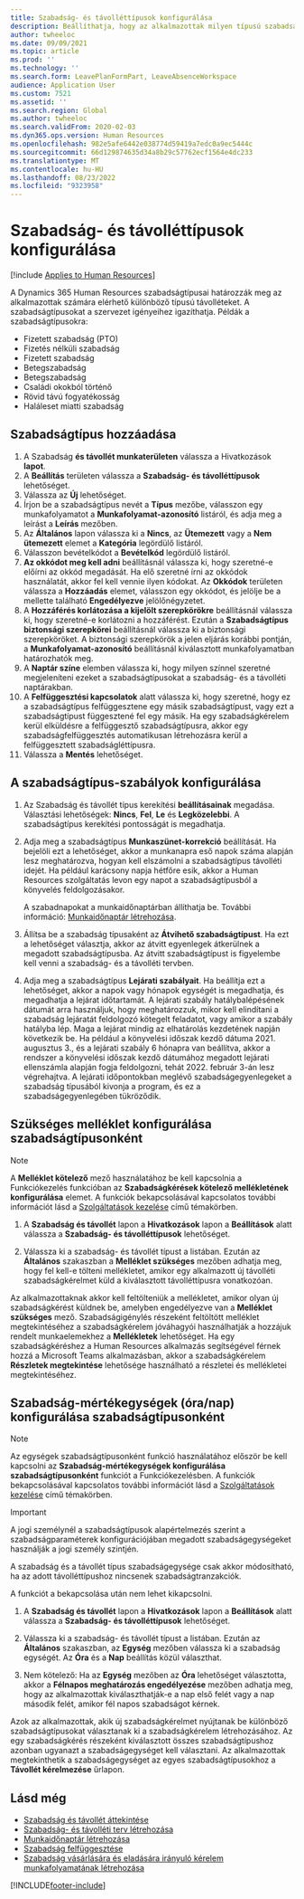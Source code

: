 ```yaml
---
title: Szabadság- és távolléttípusok konfigurálása
description: Beállíthatja, hogy az alkalmazottak milyen típusú szabadságot vehetnek igénybe a Dynamics 365 Human Resources alkalmazásban.
author: twheeloc
ms.date: 09/09/2021
ms.topic: article
ms.prod: ''
ms.technology: ''
ms.search.form: LeavePlanFormPart, LeaveAbsenceWorkspace
audience: Application User
ms.custom: 7521
ms.assetid: ''
ms.search.region: Global
ms.author: twheeloc
ms.search.validFrom: 2020-02-03
ms.dyn365.ops.version: Human Resources
ms.openlocfilehash: 982e5afe6442e038774d59419a7edc0a9ec5444c
ms.sourcegitcommit: 66d129874635d34a8b29c57762ecf1564e4dc233
ms.translationtype: MT
ms.contentlocale: hu-HU
ms.lasthandoff: 08/23/2022
ms.locfileid: "9323958"
---
```

# <a name="configure-leave-and-absence-types"></a>Szabadság- és távolléttípusok konfigurálása

[!include [Applies to Human Resources](../includes/applies-to-hr.md)]

A Dynamics 365 Human Resources szabadságtípusai határozzák meg az alkalmazottak számára elérhető különböző típusú távolléteket. A szabadságtípusokat a szervezet igényeihez igazíthatja. Példák a szabadságtípusokra:

- Fizetett szabadság (PTO)
- Fizetés nélküli szabadság
- Fizetett szabadság
- Betegszabadság
- Betegszabadság
- Családi okokból történő
- Rövid távú fogyatékosság
- Haláleset miatti szabadság

## <a name="add-a-leave-type"></a>Szabadságtípus hozzáadása

1. A Szabadság **és távollét munkaterületen** válassza a Hivatkozások **lapot**.
2. A **Beállítás** területen válassza a **Szabadság- és távolléttípusok** lehetőséget.
3. Válassza az **Új** lehetőséget.
4. Írjon be a szabadságtípus nevét a **Típus** mezőbe, válasszon egy munkafolyamatot a **Munkafolyamat-azonosító** listáról, és adja meg a leírást a **Leírás** mezőben.
5. Az **Általános** lapon válassza ki a **Nincs**, az **Ütemezett** vagy a **Nem ütemezett** elemet a **Kategória** legördülő listáról.
6. Válasszon bevételkódot a **Bevételkód** legördülő listáról.
7. **Az okkódot meg kell adni** beállításnál válassza ki, hogy szeretné-e előírni az okkód megadását. Ha elő szeretné írni az okkódok használatát, akkor fel kell vennie ilyen kódokat. Az **Okkódok** területen válassza a **Hozzáadás** elemet, válasszon egy okkódot, és jelölje be a mellette található **Engedélyezve** jelölőnégyzetet.
8. A **Hozzáférés korlátozása a kijelölt szerepkörökre** beállításnál válassza ki, hogy szeretné-e korlátozni a hozzáférést. Ezután a **Szabadságtípus biztonsági szerepkörei** beállításnál válassza ki a biztonsági szerepköröket. A biztonsági szerepkörök a jelen eljárás korábbi pontján, a **Munkafolyamat-azonosító** beállításnál kiválasztott munkafolyamatban határozhatók meg.
9. A **Naptár színe** elemben válassza ki, hogy milyen színnel szeretné megjeleníteni ezeket a szabadságtípusokat a szabadság- és a távolléti naptárakban. 
10. A **Felfüggesztési kapcsolatok** alatt válassza ki, hogy szeretné, hogy ez a szabadságtípus felfüggesztene egy másik szabadságtípust, vagy ezt a szabadságtípust függesztené fel egy másik. Ha egy szabadságkérelem kerül elküldésre a felfüggesztő szabadságtípusra, akkor egy szabadságfelfüggesztés automatikusan létrehozásra kerül a felfüggesztett szabadságléttípusra. 
11. Válassza a **Mentés** lehetőséget.

## <a name="configure-leave-type-rules"></a>A szabadságtípus-szabályok konfigurálása

1. Az Szabadság és távollét típus kerekítési **beállításainak** megadása. Választási lehetőségek: **Nincs**, **Fel**, **Le** és **Legközelebbi**. A szabadságtípus kerekítési pontosságát is megadhatja.

2. Adja meg a szabadságtípus **Munkaszünet-korrekció** beállítását. Ha bejelöli ezt a lehetőséget, akkor a munkanapra eső napok száma alapján lesz meghatározva, hogyan kell elszámolni a szabadságtípus távolléti idejét. Ha például karácsony napja hétfőre esik, akkor a Human Resources szolgáltatás levon egy napot a szabadságtípusból a könyvelés feldolgozásakor.

   A szabadnapokat a munkaidőnaptárban állíthatja be. További információ: [Munkaidőnaptár létrehozása](hr-leave-and-absence-working-time-calendar.md).
   
 3. Állítsa be a szabadság típusaként az **Átvihető szabadságtípust**. Ha ezt a lehetőséget választja, akkor az átvitt egyenlegek átkerülnek a megadott szabadságtípusba. Az átvitt szabadságtípust is figyelembe kell venni a szabadság- és a távolléti tervben. 
 
4. Adja meg a szabadságtípus **Lejárati szabályait**. Ha beállítja ezt a lehetőséget, akkor a napok vagy hónapok egységét is megadhatja, és megadhatja a lejárat időtartamát. A lejárati szabály hatálybalépésének dátumát arra használjuk, hogy meghatározzuk, mikor kell elindítani a szabadság lejáratát feldolgozó kötegelt feladatot, vagy amikor a szabály hatályba lép. Maga a lejárat mindig az elhatárolás kezdetének napján következik be. Ha például a könyvelési időszak kezdő dátuma 2021. augusztus 3., és a lejárati szabály 6 hónapra van beállítva, akkor a rendszer a könyvelési időszak kezdő dátumához megadott lejárati ellenszámla alapján fogja feldolgozni, tehát 2022. február 3-án lesz végrehajtva. A lejárati időpontokban meglévő szabadságegyenlegeket a szabadság típusából kivonja a program, és ez a szabadságegyenlegében tükröződik.
 
## <a name="configure-the-required-attachment-per-leave-type"></a>Szükséges melléklet konfigurálása szabadságtípusonként

> [!NOTE]
> A **Melléklet kötelező** mező használatához be kell kapcsolnia a Funkciókezelés funkcióban az **Szabadságkérések kötelező mellékletének konfigurálása** elemet. A funkciók bekapcsolásával kapcsolatos további információt lásd a [Szolgáltatások kezelése](hr-admin-manage-features.md) című témakörben.

1. A **Szabadság és távollét** lapon a **Hivatkozások** lapon a **Beállítások** alatt válassza a **Szabadság- és távolléttípusok** lehetőséget.

2. Válassza ki a szabadság- és távollét típust a listában. Ezután az **Általános** szakaszban a **Melléklet szükséges** mezőben adhatja meg, hogy fel kell-e tölteni mellékletet, amikor egy alkalmazott új távolléti szabadságkérelmet küld a kiválasztott távolléttípusra vonatkozóan. 

Az alkalmazottaknak akkor kell feltölteniük a mellékletet, amikor olyan új szabadságkérést küldnek be, amelyben engedélyezve van a **Melléklet szükséges** mező. Szabadságigénylés részeként feltöltött melléklet megtekintéséhez a szabadságkérelem jóváhagyói használhatják a hozzájuk rendelt munkaelemekhez a **Mellékletek** lehetőséget. Ha egy szabadságkéréshez a Human Resources alkalmazás segítségével férnek hozzá a Microsoft Teams alkalmazásban, akkor a szabadságkérelem **Részletek megtekintése** lehetősége használható a részletei és mellékletei megtekintéséhez.

## <a name="configure-leave-units-hoursdays-per-leave-type"></a>Szabadság-mértékegységek (óra/nap) konfigurálása szabadságtípusonként

> [!NOTE]
> Az egységek szabadságtípusonként funkció használatához először be kell kapcsolni az **Szabadság-mértékegységek konfigurálása szabadságtípusonként** funkciót a Funkciókezelésben. A funkciók bekapcsolásával kapcsolatos további információt lásd a [Szolgáltatások kezelése](hr-admin-manage-features.md) című témakörben.

> [!IMPORTANT]
> A jogi személynél a szabadságtípusok alapértelmezés szerint a szabadságparaméterek konfigurációjában megadott szabadságegységeket használják a jogi személy szintjén.
> 
> A szabadság és a távollét típus szabadságegysége csak akkor módosítható, ha az adott távolléttípushoz nincsenek szabadságtranzakciók.
> 
> A funkciót a bekapcsolása után nem lehet kikapcsolni.

1. A **Szabadság és távollét** lapon a **Hivatkozások** lapon a **Beállítások** alatt válassza a **Szabadság- és távolléttípusok** lehetőséget.

2. Válassza ki a szabadság- és távollét típust a listában. Ezután az **Általános** szakaszban, az **Egység** mezőben válassza ki a szabadság egységét. Az **Óra** és a **Nap** beállítás közül választhat.

3. Nem kötelező: Ha az **Egység** mezőben az **Óra** lehetőséget választotta, akkor a **Félnapos meghatározás engedélyezése** mezőben adhatja meg, hogy az alkalmazottak kiválaszthatják-e a nap első felét vagy a nap második felét, amikor fél napos szabadságot kérnek.

Azok az alkalmazottak, akik új szabadságkérelmet nyújtanak be különböző szabadságtípusokat választanak ki a szabadságkérelem létrehozásához. Az egy szabadságkérés részeként kiválasztott összes szabadságtípushoz azonban ugyanazt a szabadságegységet kell választani. Az alkalmazottak megtekinthetik a szabadságegységet az egyes szabadságtípusokhoz a **Távollét kérelmezése** űrlapon.

## <a name="see-also"></a>Lásd még

- [Szabadság és távollét áttekintése](hr-leave-and-absence-overview.md)
- [Szabadság- és távolléti terv létrehozása](hr-leave-and-absence-plans.md)
- [Munkaidőnaptár létrehozása](hr-leave-and-absence-working-time-calendar.md)
- [Szabadság felfüggesztése](hr-leave-and-absence-suspend-leave.md)
- [Szabadság vásárlására és eladására irányuló kérelem munkafolyamatának létrehozása](hr-leave-and-absence-buy-sell-workflow.md)



[!INCLUDE[footer-include](../includes/footer-banner.md)]
